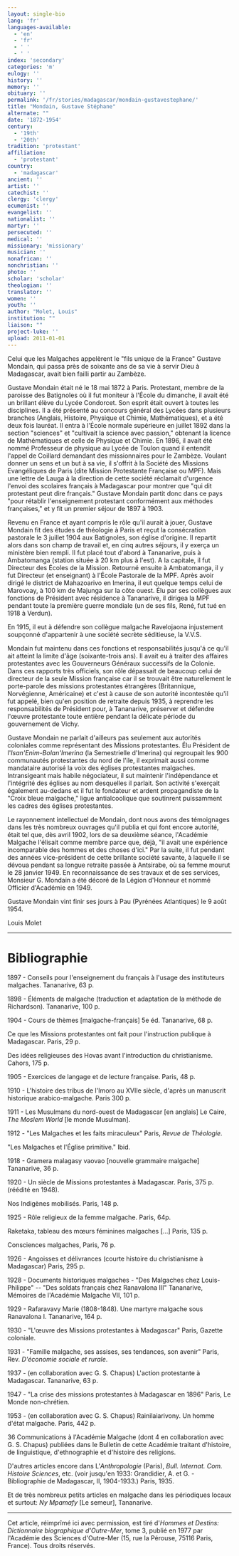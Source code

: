 ```yaml
---
layout: single-bio
lang: 'fr'
languages-available:
  - 'en'
  - 'fr'
  - ' '
  - ' '
index: 'secondary'
categories: 'm'
eulogy: ''
history: ''
memory: ''
obituary: ''
permalink: '/fr/stories/madagascar/mondain-gustavestephane/'
title: "Mondain, Gustave Stéphane"
alternate: ""
date: '1872-1954'
century:
  - '19th'
  - '20th'
tradition: 'protestant'
affiliation:
  - 'protestant'
country:
  - 'madagascar'
ancient: ''
artist: ''
catechist: ''
clergy: 'clergy'
ecumenist: ''
evangelist: ''
nationalist: ''
martyr: ''
persecuted: ''
medical: ''
missionary: 'missionary'
musician: ''
nonafrican: ''
nonchristian: ''
photo: ''
scholar: 'scholar'
theologian: ''
translator: ''
women: ''
youth: ''
author: "Molet, Louis"
institution: ""
liaison: ""
project-luke: ''
upload: 2011-01-01
---
```




Celui que les Malgaches appelèrent le "fils unique de la France" Gustave Mondain, qui passa près de soixante ans de sa vie à servir Dieu à Madagascar, avait bien failli partir au Zambèze.

Gustave Mondain était né le 18 mai 1872 à Paris. Protestant, membre de la paroisse des Batignoles où il fut moniteur à l'École du dimanche, il avait été un brillant élève du Lycée Condorcet. Son esprit était ouvert à toutes les disciplines. Il a été présenté au concours général des Lycées dans plusieurs branches (Anglais, Histoire, Physique et Chimie, Mathématiques), et a été deux fois lauréat. Il entra à l'École normale supérieure en juillet 1892 dans la section "sciences" et "cultivait la science avec passion," obtenant la licence de Mathématiques et celle de Physique et Chimie. En 1896, il avait été nommé Professeur de physique au Lycée de Toulon quand il entendit l'appel de Coillard demandant des missionnaires pour le Zambèze. Voulant donner un sens et un but à sa vie, il s'offrit à la Société des Missions Evangéliques de Paris (dite Mission Protestante Française ou MPF). Mais une lettre de Lauga à la direction de cette société réclamait d'urgence l'envoi des scolaires français à Madagascar pour montrer que "qui dit protestant peut dire français." Gustave Mondain partit donc dans ce pays "pour rétablir l'enseignement protestant conformément aux méthodes françaises," et y fit un premier séjour de 1897 à 1903.

Revenu en France et ayant compris le rôle qu'il aurait à jouer, Gustave Mondain fit des études de théologie à Paris et reçut la consécration pastorale le 3 juillet 1904 aux Batignoles, son église d'origine. Il repartit alors dans son champ de travail et, en cinq autres séjours, il y exerça un ministère bien rempli. Il fut placé tout d'abord à Tananarive, puis à Ambatomanga (station située à 20 km plus à l'est). A la capitale, il fut Directeur des Écoles de la Mission. Retourné ensuite à Ambatomanga, il y fut Directeur (et enseignant) à l'École Pastorale de la MPF. Après avoir dirigé le district de Mahazoarivo en Imerina, il eut quelque temps celui de Marovoay, à 100 km de Majunga sur la côte ouest. Élu par ses collègues aux fonctions de Président avec résidence à Tananarive, il dirigea la MPF pendant toute la première guerre mondiale (un de ses fils, René, fut tué en 1918 à Verdun).

En 1915, il eut à défendre son collègue malgache Ravelojaona injustement soupçonné d'appartenir à une société secrète séditieuse, la V.V.S.

Mondain fut maintenu dans ces fonctions et responsabilités jusqu'á ce qu'il ait atteint la limite d'âge (soixante-trois ans). Il avait eu à traiter des affaires protestantes avec les  Gouverneurs Généraux successifs de la Colonie. Dans ces rapports très officiels, son rôle dépassait de beaucoup celui de directeur de la seule Mission française car il se trouvait être naturellement le porte-parole des missions protestantes étrangères (Britannique, Norvégienne, Américaine) et c'est à cause de son autorité incontestée qu'il fut appelé, bien qu'en position de retraite depuis 1935, à reprendre les responsabilités de Président pour, à Tananarive, préserver et défendre l'œuvre protestante toute entière pendant la délicate période du gouvernement de Vichy.

Gustave Mondain ne parlait d'ailleurs pas seulement aux autorités coloniales comme représentant des Missions protestantes. Élu Président de l'*Isan'Enim-Bolan'Imerina* (la Semestrielle d'Imerina) qui regroupait les 900 communautés protestantes du nord de l'ile, il exprimait aussi comme mandataire autorisé la voix des églises protestantes malgaches. Intransigeant mais habile négociateur, il sut maintenir l'indépendance et l'intégrité des églises au nom desquelles il parlait. Son activité s'exerçait également au-dedans et il fut le fondateur et ardent propagandiste de la "Croix bleue malgache," ligue antialcoolique que soutinrent puissamment les cadres des églises protestantes.

Le rayonnement intellectuel de Mondain, dont nous avons des témoignages dans les très nombreux ouvrages qu'il publia et qui font encore autorité, était tel que, dès avril 1902, lors de sa deuxième séance, l'Académie Malgache l'élisait comme membre parce que, déjà, "il avait une expérience incomparable des hommes et des choses d'ici." Par la suite, il fut pendant des années vice-président de cette brillante société savante, à laquelle il se dévoua pendant sa longue retraite passée à Antsirabe, où sa femme mourut le 28 janvier 1949. En reconnaissance de ses travaux et de ses services, Monsieur G. Mondain a été décoré de la Légion d'Honneur et nommé Officier d'Académie en 1949.

Gustave Mondain vint finir ses jours à Pau (Pyrénées Atlantiques) le 9 août 1954.

Louis Molet

---

# Bibliographie

1897 - Conseils pour l'enseignement du français à l'usage des instituteurs malgaches. Tananarive, 63 p.

1898 - Éléments de malgache (traduction et adaptation de la méthode de Richardson). Tananarive, 100 p.

1904 - Cours de thèmes [malgache-français] 5e éd. Tananarive, 68 p.

Ce que les Missions protestantes ont fait pour l'instruction publique à Madagascar. Paris, 29 p.

Des idées religieuses des Hovas avant l'introduction du christianisme. Cahors, 175 p.

1905 - Exercices de langage et de lecture française. Paris, 48 p.

1910 - L'histoire des tribus de l'Imoro au XVIIe siècle, d'après un manuscrit historique arabico-malgache. Paris 300 p.

1911 - Les Musulmans du nord-ouest de Madagascar [en anglais] Le Caire, *The Moslem World* [le monde Musulman].

1912 - "Les Malgaches et les faits miraculeux" Paris, *Revue de Théologie.*

"Les Malgaches et l'Église primitive." Ibid.

1918 - Gramera malagasy vaovao [nouvelle grammaire malgache] Tananarive, 36 p.

1920 - Un siècle de Missions protestantes à Madagascar. Paris, 375 p. (réédité en 1948).

Nos Indigènes mobilisés. Paris, 148 p.

1925 - Rôle religieux de la femme malgache. Paris, 64p.

Raketaka, tableau des mœurs féminines malgaches […] Paris, 135 p.

Consciences malgaches, Paris, 76 p.

1926 - Angoisses et délivrances (courte histoire du christianisme à Madagascar) Paris, 295 p.

1928 - Documents historiques malgaches - "Des Malgaches chez Louis-Philippe" -- "Des soldats français chez Ranavalona III" Tananarive, Mémoires de l'Académie Malgache VII, 101 p.

1929 - Rafaravavy Marie (1808-1848). Une martyre malgache sous Ranavalona I. Tananarive, 164 p.

1930 - "L'œuvre des Missions protestantes à Madagascar" Paris, Gazette coloniale.

1931 - "Famille malgache, ses assises, ses tendances, son avenir" Paris, Rev. *D'économie sociale et rurale*.

1937 - (en collaboration avec G. S. Chapus) L'action protestante à Madagascar. Tananarive, 63 p.

1947 - "La crise des missions protestantes à Madagascar en 1896" Paris, Le Monde non-chrétien.

1953 - (en collaboration avec G. S. Chapus) Rainilaiarivony. Un homme d'état malgache. Paris, 442 p.

36 Communications à l'Académie Malgache (dont 4 en collaboration avec G. S. Chapus) publiées dans le Bulletin de cette Académie traitant d'histoire, de linguistique, d'ethnographie et d'histoire des religions.

D'autres articles encore dans L'*Anthropologie* (Paris), *Bull. Internat. Com. Histoire Sciences*, etc. (voir jusqu'en 1933: Grandidier, A. et G. - Bibliographie de Madagascar,  II, 1904-1933.) Paris, 1935.

Et de très nombreux petits articles en malgache dans les périodiques locaux et surtout: *Ny Mpamafy* [Le semeur], Tananarive.

---

Cet article, réimprîmé ici avec permission, est tiré d'*Hommes et Destins: Dictionnaire biographique d'Outre-Mer*, tome 3, publié en 1977 par l'Académie des Sciences d'Outre-Mer (15, rue la Pérouse, 75116 Paris, France). Tous droits réservés.
